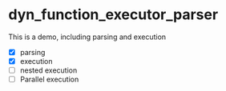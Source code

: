 # dyn_function_executor_parser
This is a demo, including parsing and execution

- [x] parsing
- [x] execution
- [ ] nested execution
- [ ] Parallel execution
